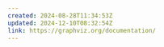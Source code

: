 ```yaml
---
created: 2024-08-28T11:34:53Z
updated: 2024-12-10T08:32:54Z
link: https://graphviz.org/documentation/
---
```

